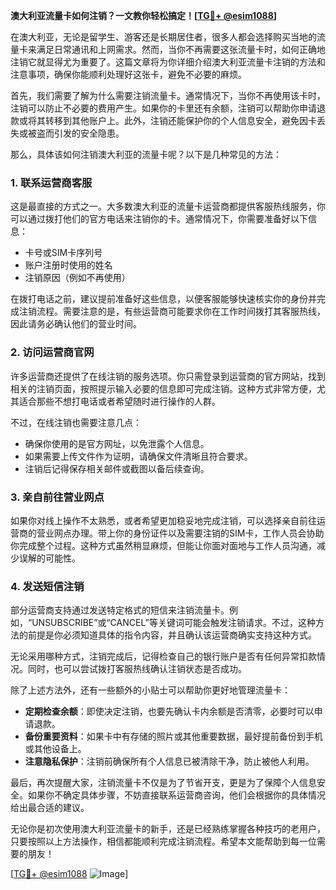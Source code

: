 **澳大利亚流量卡如何注销？一文教你轻松搞定！[[TG💪+ @esim1088](https://t.me/s/esim1088)]**

在澳大利亚，无论是留学生、游客还是长期居住者，很多人都会选择购买当地的流量卡来满足日常通讯和上网需求。然而，当你不再需要这张流量卡时，如何正确地注销它就显得尤为重要了。这篇文章将为你详细介绍澳大利亚流量卡注销的方法和注意事项，确保你能顺利处理好这张卡，避免不必要的麻烦。

首先，我们需要了解为什么需要注销流量卡。通常情况下，当你不再使用该卡时，注销可以防止不必要的费用产生。如果你的卡里还有余额，注销可以帮助你申请退款或将其转移到其他账户上。此外，注销还能保护你的个人信息安全，避免因卡丢失或被盗而引发的安全隐患。

那么，具体该如何注销澳大利亚的流量卡呢？以下是几种常见的方法：

### 1. **联系运营商客服**
这是最直接的方式之一。大多数澳大利亚的流量卡运营商都提供客服热线服务，你可以通过拨打他们的官方电话来注销你的卡。通常情况下，你需要准备好以下信息：
- 卡号或SIM卡序列号
- 账户注册时使用的姓名
- 注销原因（例如不再使用）

在拨打电话之前，建议提前准备好这些信息，以便客服能够快速核实你的身份并完成注销流程。需要注意的是，有些运营商可能要求你在工作时间拨打其客服热线，因此请务必确认他们的营业时间。

### 2. **访问运营商官网**
许多运营商还提供了在线注销的服务选项。你只需登录到运营商的官方网站，找到相关的注销页面，按照提示输入必要的信息即可完成注销。这种方式非常方便，尤其适合那些不想打电话或者希望随时进行操作的人群。

不过，在线注销也需要注意几点：
- 确保你使用的是官方网址，以免泄露个人信息。
- 如果需要上传文件作为证明，请确保文件清晰且符合要求。
- 注销后记得保存相关邮件或截图以备后续查询。

### 3. **亲自前往营业网点**
如果你对线上操作不太熟悉，或者希望更加稳妥地完成注销，可以选择亲自前往运营商的营业网点办理。带上你的身份证件以及需要注销的SIM卡，工作人员会协助你完成整个过程。这种方式虽然稍显麻烦，但能让你面对面地与工作人员沟通，减少误解的可能性。

### 4. **发送短信注销**
部分运营商支持通过发送特定格式的短信来注销流量卡。例如，“UNSUBSCRIBE”或“CANCEL”等关键词可能会触发注销请求。不过，这种方法的前提是你必须知道具体的指令内容，并且确认该运营商确实支持这种方式。

无论采用哪种方式，注销完成后，记得检查自己的银行账户是否有任何异常扣款情况。同时，也可以尝试拨打客服热线确认注销状态是否成功。

除了上述方法外，还有一些额外的小贴士可以帮助你更好地管理流量卡：
- **定期检查余额**：即使决定注销，也要先确认卡内余额是否清零，必要时可以申请退款。
- **备份重要资料**：如果卡中有存储的照片或其他重要数据，最好提前备份到手机或其他设备上。
- **注意隐私保护**：注销前确保所有个人信息已被清除干净，防止被他人利用。

最后，再次提醒大家，注销流量卡不仅是为了节省开支，更是为了保障个人信息安全。如果你不确定具体步骤，不妨直接联系运营商咨询，他们会根据你的具体情况给出最合适的建议。

无论你是初次使用澳大利亚流量卡的新手，还是已经熟练掌握各种技巧的老用户，只要按照以上方法操作，相信都能顺利完成注销流程。希望本文能帮助到每一位需要的朋友！

[[TG💪+ @esim1088](https://t.me/s/esim1088) ![Image](https://i.postimg.cc/4NQfJmqS/Snipaste-2025-05-13-00-14-12.png)]